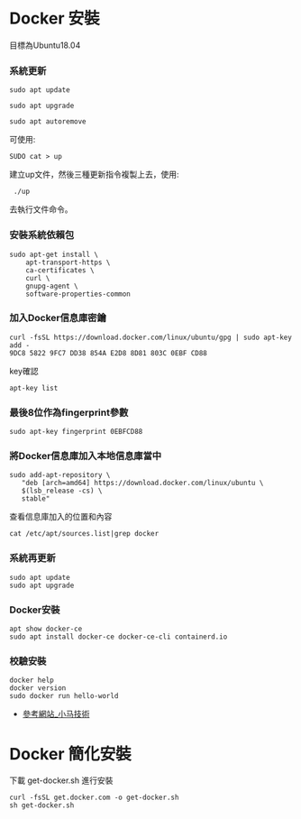 # Docker 安裝

目標為Ubuntu18.04

### 系統更新

    sudo apt update
   
    sudo apt upgrade
   
    sudo apt autoremove


可使用:
     
    SUDO cat > up
     
建立up文件，然後三種更新指令複製上去，使用:
    
     ./up
     
去執行文件命令。
     
    
### 安裝系統依賴包

    sudo apt-get install \
        apt-transport-https \
        ca-certificates \
        curl \
        gnupg-agent \
        software-properties-common
        
### 加入Docker信息庫密鑰

    curl -fsSL https://download.docker.com/linux/ubuntu/gpg | sudo apt-key add -
    9DC8 5822 9FC7 DD38 854A E2D8 8D81 803C 0EBF CD88
    
key確認

    apt-key list
    
### 最後8位作為fingerprint參數

    sudo apt-key fingerprint 0EBFCD88
    
### 將Docker信息庫加入本地信息庫當中

    sudo add-apt-repository \
       "deb [arch=amd64] https://download.docker.com/linux/ubuntu \
       $(lsb_release -cs) \
       stable"
       
查看信息庫加入的位置和內容

    cat /etc/apt/sources.list|grep docker
    
### 系統再更新

    sudo apt update
    sudo apt upgrade
    
### Docker安裝

    apt show docker-ce
    sudo apt install docker-ce docker-ce-cli containerd.io
    
### 校驗安裝

    docker help
    docker version
    sudo docker run hello-world


- [參考網站_小马技術](https://github.com/komavideo/LearnDocker)


# Docker 簡化安裝

下載 get-docker.sh 進行安裝

    curl -fsSL get.docker.com -o get-docker.sh
    sh get-docker.sh
